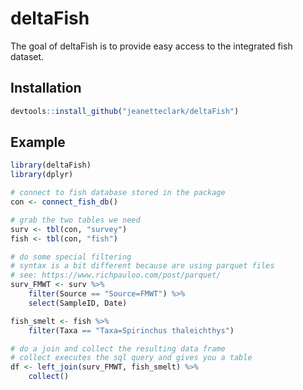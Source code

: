 
# deltaFish


The goal of deltaFish is to provide easy access to the integrated fish dataset.

## Installation

``` r
devtools::install_github("jeanetteclark/deltaFish")
```

## Example


``` r
library(deltaFish)
library(dplyr)

# connect to fish database stored in the package
con <- connect_fish_db()

# grab the two tables we need
surv <- tbl(con, "survey")
fish <- tbl(con, "fish")

# do some special filtering
# syntax is a bit different because are using parquet files
# see: https://www.richpauloo.com/post/parquet/
surv_FMWT <- surv %>% 
    filter(Source == "Source=FMWT") %>% 
    select(SampleID, Date)

fish_smelt <- fish %>% 
    filter(Taxa == "Taxa=Spirinchus thaleichthys")

# do a join and collect the resulting data frame
# collect executes the sql query and gives you a table
df <- left_join(surv_FMWT, fish_smelt) %>% 
    collect() 

```

